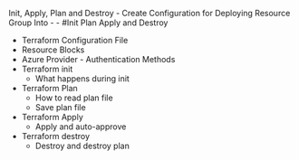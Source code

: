 Init, Apply, Plan and Destroy - Create Configuration for Deploying Resource Group Into - - 
#Init Plan Apply and Destroy
- Terraform Configuration File
- Resource Blocks
- Azure Provider - Authentication Methods
- Terraform init
    - What happens during init
- Terraform Plan
    - How to read plan file
    - Save plan file
- Terraform Apply
    - Apply and auto-approve
- Terraform destroy
    - Destroy and destroy plan

